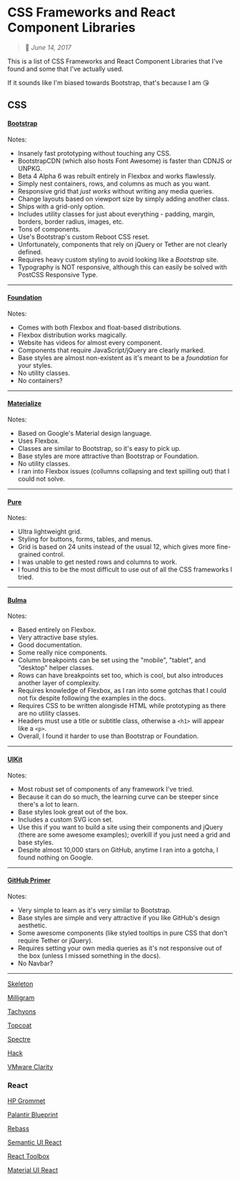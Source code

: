 # CSS Frameworks and React Component Libraries
> :calendar: *June 14, 2017*

This is a list of CSS Frameworks and React Component Libraries that I've found and some that I've actually used.  

If it sounds like I'm biased towards Bootstrap, that's because I am :kissing_heart:

## CSS

#### [Bootstrap](https://github.com/twbs/bootstrap)
Notes:
* Insanely fast prototyping without touching any CSS.
* BootstrapCDN (which also hosts Font Awesome) is faster than CDNJS or UNPKG.
* Beta 4 Alpha 6 was rebuilt entirely in Flexbox and works flawlessly.
* Simply nest containers, rows, and columns as much as you want.
* Responsive grid that *just works* without writing any media queries.
* Change layouts based on viewport size by simply adding another class.
* Ships with a grid-only option.
* Includes utility classes for just about everything - padding, margin, borders, border radius, images, etc.
* Tons of components.
* Use's Bootstrap's custom Reboot CSS reset.
* Unfortunately, components that rely on jQuery or Tether are not clearly defined.
* Requires heavy custom styling to avoid looking like a *Bootstrap* site.
* Typography is NOT responsive, although this can easily be solved with PostCSS Responsive Type.

---

#### [Foundation](https://github.com/zurb/foundation-sites)
Notes:
* Comes with both Flexbox and float-based distributions.
* Flexbox distribution works magically.
* Website has videos for almost every component.
* Components that require JavaScript/jQuery are clearly marked.
* Base styles are almost non-existent as it's meant to be a _foundation_ for your styles.
* No utility classes.
* No containers?

---

#### [Materialize](https://github.com/Dogfalo/materialize)
Notes:
* Based on Google's Material design language.
* Uses Flexbox.
* Classes are similar to Bootstrap, so it's easy to pick up.
* Base styles are more attractive than Bootstrap or Foundation.
* No utility classes.
* I ran into Flexbox issues (collumns collapsing and text spilling out) that I could not solve.

---

#### [Pure](https://github.com/yahoo/pure)
Notes:
* Ultra lightweight grid.
* Styling for buttons, forms, tables, and menus.
* Grid is based on 24 units instead of the usual 12, which gives more fine-grained control.
* I was unable to get nested rows and columns to work.
* I found this to be the most difficult to use out of all the CSS frameworks I tried.

---

#### [Bulma](https://github.com/jgthms/bulma)
Notes:
* Based entirely on Flexbox.
* Very attractive base styles.
* Good documentation.
* Some really nice components.
* Column breakpoints can be set using the "mobile", "tablet", and "desktop" helper classes.
* Rows can have breakpoints set too, which is cool, but also introduces another layer of complexity.
* Requires knowledge of Flexbox, as I ran into some gotchas that I could not fix despite following the examples in the docs.
* Requires CSS to be written alongisde HTML while prototyping as there are no utility classes.
* Headers must use a title or subtitle class, otherwise a `<h1>` will appear like a `<p>`.
* Overall, I found it harder to use than Bootstrap or Foundation.

---  

#### [UIKit](https://github.com/uikit/uikit)
Notes:
* Most robust set of components of any framework I've tried.
* Because it can do so much, the learning curve can be steeper since there's a lot to learn.
* Base styles look great out of the box.
* Includes a custom SVG icon set.
* Use this if you want to build a site using their components and jQuery (there are some awesome examples); overkill if you just need a grid and base styles.
* Despite almost 10,000 stars on GitHub, anytime I ran into a gotcha, I found nothing on Google.

---

#### [GitHub Primer](https://github.com/primer/primer-css)
Notes:
* Very simple to learn as it's very similar to Bootstrap.
* Base styles are simple and very attractive if you like GitHub's design aesthetic.
* Some awesome components (like styled tooltips in pure CSS that don't require Tether or jQuery).
* Requires setting your own media queries as it's not responsive out of the box (unless I missed something in the docs).
* No Navbar?

---

[Skeleton](https://github.com/dhg/Skeleton)  

[Milligram](https://github.com/milligram/milligram)  

[Tachyons](https://github.com/tachyons-css/tachyons)  

[Topcoat](https://github.com/topcoat/topcoat)  

[Spectre](https://github.com/picturepan2/spectre)  

[Hack](https://github.com/egoist/hack)  

[VMware Clarity](https://github.com/vmware/clarity)  


### React
[HP Grommet](https://github.com/grommet/grommet)  

[Palantir Blueprint](https://github.com/palantir/blueprint)  

[Rebass](https://github.com/jxnblk/rebass)  

[Semantic UI React](https://react.semantic-ui.com/introduction)  

[React Toolbox](https://github.com/react-toolbox/react-toolbox)  

[Material UI React](https://github.com/callemall/material-ui)  
